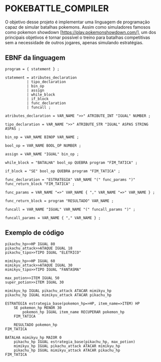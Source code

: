# POKEBATTLE_COMPILER

O objetivo desse projeto é implementar uma linguagem de programação capaz de simular batalhas pokemons. Assim como simuladores famosos como pokemon showdown [https://play.pokemonshowdown.com/], um dos principais objetivos é tornar possível o treino para batalhas competitivas sem a necessidade de outros jogares, apenas simulando estratégias.


## EBNF da linguagem
```
program = { statement } ;

statement = atributes_declaration
          | tipo_declaration
          | bin_op
          | assign
          | while_block
          | if_block
          | func_declaration
          | funcall ;

atributes_declaration = VAR_NAME ">>" ATRIBUTE_INT "IGUAL" NUMBER ;

tipo_declaration = VAR_NAME ">>" ATRIBUTE_STR "IGUAL" ASPAS STRING ASPAS ;

bin_op = VAR_NAME BINOP VAR_NAME ;

bool_op = VAR_NAME BOOL_OP NUMBER ;

assign = VAR_NAME "IGUAL" bin_op ;

while_block = "BATALHA" bool_op QUEBRA program "FIM_TATICA" ;

if_block = "SE" bool_op QUEBRA program "FIM_TATICA" ;

func_declaration = "ESTRATEGIA" VAR_NAME "(" func_params ")" func_return_block "FIM_TATICA" ;

func_params = VAR_NAME "=>" VAR_NAME { "," VAR_NAME "=>" VAR_NAME } ;

func_return_block = program "RESULTADO" VAR_NAME ;

funcall = VAR_NAME "IGUAL" VAR_NAME "(" funcall_params ")" ;

funcall_params = VAR_NAME { "," VAR_NAME } ;

```

## Exemplo de código

```
pikachu_hp>>HP IGUAL 80
pikachu_attack>>ATAQUE IGUAL 18
pikachu_tipo>>TIPO IGUAL "ELETRICO"

mimikyu_hp>>HP IGUAL 60
mimikyu_attack>>ATAQUE IGUAL 30
mimikyu_tipo>>TIPO IGUAL "FANTASMA"

max_potion>>ITEM IGUAL 50
super_potion>>ITEM IGUAL 30

mimikyu_hp IGUAL pikachu_attack ATACAR mimikyu_hp
pikachu_hp IGUAL mimikyu_attack ATACAR pikachu_hp

ESTRATEGIA estrategia_base(pokemon_hp=>HP, item_name=>ITEM) HP
    SE pokemon_hp MENOR 30
        pokemon_hp IGUAL item_name RECUPERAR pokemon_hp 
    FIM_TATICA

    RESULTADO pokemon_hp
FIM_TATICA

BATALHA mimikyu_hp MAIOR 0
    pikachu_hp IGUAL estrategia_base(pikachu_hp, max_potion)
    mimikyu_hp IGUAL pikachu_attack ATACAR mimikyu_hp
    pikachu_hp IGUAL mimikyu_attack ATACAR pikachu_hp
FIM_TATICA
  
```
